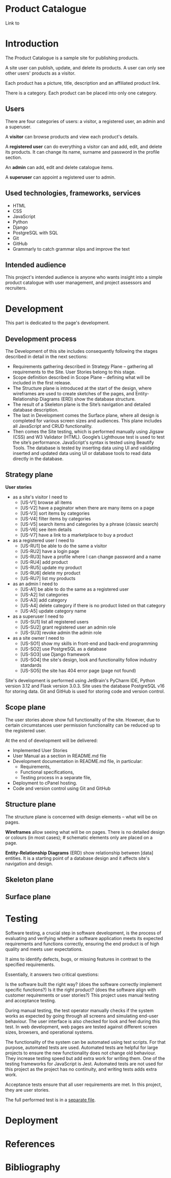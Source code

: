 Product Catalogue
=================

Link to 

# Introduction

The Product Catalogue is a sample site for publishing products.

A site user can publish, update, and delete its products. A user can only see other users' products as a visitor.

Each product has a picture, title, description and an affiliated product link.

There is a category. Each product can be placed into only one category.

## Users

There are four categories of users: a visitor, a registered user, an admin and a superuser.

A **visitor** can browse products and view each product's details.

A **registered user** can do everything a visitor can and add, edit, and delete its products. It can change its name, surname and password in the profile section.

An **admin** can add, edit and delete catalogue items.

A **superuser** can appoint a registered user to admin.

## Used technologies, frameworks, services

- HTML
- CSS
- JavaScript
- Python
- Django
- PostgreSQL with SQL
- Git
- GitHub
- Grammarly to catch grammar slips and improve the text

## Intended audience

This project's intended audience is anyone who wants insight into a simple product catalogue with user management,
and project assessors and recruiters.

# Development
This part is dedicated to the page's development.
## Development process
The Development of this site includes consequently following the stages described in detail in the next sections:
* Requirements gathering described in Strategy Plane – gathering all requirements to the Site. User Stories belong to this stage. 
* Scope definition described in Scope Plane – defining what will be included in the first release.
* The Structure plane is introduced at the start of the design, where wireframes are used to create sketches of the pages, and Entity-Relationship Diagrams (ERD) show the database structure.
* The result of a Skeleton plane is the Site’s navigation and detailed database description.
* The last in Development comes the Surface plane, where all design is completed for various screen sizes and audiences. This plane includes all JavaScript and CRUD functionality.
* Then comes the Site testing, which is performed manually using Jigsaw (CSS) and W3 Validator (HTML). Google’s Lighthouse test is used to test the site’s performance. JavaScript's syntax is tested using Beautify Tools. The database is tested by inserting data using UI and validating inserted and updated data using UI or database tools to read data directly in the database.

## Strategy plane
**User stories**
* as a site's visitor I need to
  * [US-V1] browse all items
  * [US-V2] have a paginator when there are many items on a page
  * [US-V3] sort items by categories
  * [US-V4] filter items by categories
  * [US-V5] search items and categories by a phrase (classic search)
  * [US-V6] see item details
  * [US-V7] have a link to a marketplace to buy a product
* as a registered user I need to
  * [US-RU1] be able to do the same a visitor
  * [US-RU2] have a login page
  * [US-RU3] have a profile where I can change password and a name
  * [US-RU4] add product
  * [US-RU5] update my product
  * [US-RU6] delete my product
  * [US-RU7] list my products
* as an admin I need to
  * [US-A1] be able to do the same as a registered user
  * [US-A2] list categories
  * [US-A3] add category
  * [US-A4] delete category if there is no product listed on that category
  * [US-A5] update category name
* as a superuser I need to
  * [US-SU1] list all registered users
  * [US-SU2] grant registered user an admin role
  * [US-SU3] revoke admin the admin role
* as a site owner I need to 
  * [US-SO1] show my skills in front-end and back-end programming
  * [US-SO2] use PostgreSQL as a database
  * [US-SO3] use Django framework
  * [US-SO4] the site's design, look and functionality follow industry standards
  * [US-SO5] the site has 404 error page (page not found)

Site's development is performed using JetBrain's PyCharm IDE, Python version 3.12 and Flask version 3.0.3.
Site uses the database PostgreSQL v16 for storing data.
Git and GitHub is used for storing code and version control.

## Scope plane
The user stories above show full functionality of the site. However, due to certain circumstances user permission 
functionality can be reduced up to the registered user. 

At the end of development will be delivered:
* Implemented User Stories
* User Manual as a section in README.md file
* Development documentation in README.md file, in particular:
  * Requirements,
  * Functional specifications,
  * Testing process in a separate file,
* Deployment to cPanel hosting.
* Code and version control using Git and GitHub

## Structure plane
The structure plane is concerned with design elements – what will be on pages.

**Wireframes** allow seeing what will be on pages. There is no detailed design or colours (in most cases); #
schematic elements only are placed on a page.



**Entity-Relationship Diagrams** (ERD) show relationship between [data] entities. It is a starting point of a database design 
and it affects site's navigation and design.


## Skeleton plane

## Surface plane

# Testing
Software testing, a crucial step in software development, is the process of evaluating and verifying whether a software application meets its expected requirements and functions correctly, ensuring the end product is of high quality and meets user expectations.

It aims to identify defects, bugs, or missing features in contrast to the specified requirements.

Essentially, it answers two critical questions:

Is the software built the right way? (does the software correctly implement specific functions?)
Is it the right product? (does the software align with customer requirements or user stories?)
This project uses manual testing and acceptance testing.

During manual testing, the test operator manually checks if the system works as expected by going through all screens and simulating end-user behaviour. The user interface is also checked for look and feel during this test. In web development, web pages are tested against different screen sizes, browsers, and operational systems.

The functionality of the system can be automated using test scripts. For that purpose, automated tests are used. Automated tests are helpful for large projects to ensure the new functionality does not change old behaviour. They increase testing speed but add extra work for writing them. One of the testing frameworks for JavaScript is Jest. Automated tests are not used for this project as the project has no continuity, and writing tests adds extra work.

Acceptance tests ensure that all user requirements are met. In this project, they are user stories.

The full performed test is in a [separate file](/TESTING.md).

# Deployment

# References

# Bibliography

